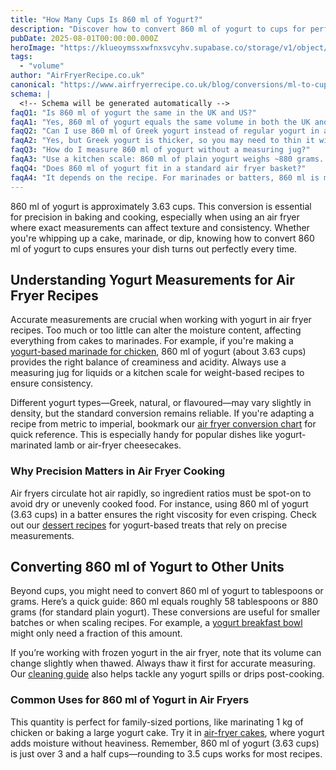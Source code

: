 ```yaml
---
title: "How Many Cups Is 860 ml of Yogurt?"
description: "Discover how to convert 860 ml of yogurt to cups for perfect air fryer recipes every time. Get precise measurements and baking tips!"
pubDate: 2025-08-01T00:00:00.000Z
heroImage: "https://klueoymssxwfnxsvcyhv.supabase.co/storage/v1/object/public/Shmucket/how-many-cups-is-860-ml-of-yogurt.webp"
tags:
  - "volume"
author: "AirFryerRecipe.co.uk"
canonical: "https://www.airfryerrecipe.co.uk/blog/conversions/ml-to-cups/how-many-cups-is-860-ml-of-yogurt"
schema: |
  <!-- Schema will be generated automatically -->
faqQ1: "Is 860 ml of yogurt the same in the UK and US?"
faqA1: "Yes, 860 ml of yogurt equals the same volume in both the UK and US. However, cup sizes differ slightly: the UK uses 250 ml per cup, while the US uses 240 ml. For 860 ml, this results in ~3.63 UK cups or ~3.58 US cups—a negligible difference in most recipes."
faqQ2: "Can I use 860 ml of Greek yogurt instead of regular yogurt in air fryer recipes?"
faqA2: "Yes, but Greek yogurt is thicker, so you may need to thin it with a splash of milk or water to match the consistency of regular yogurt. For marinades or baking, this adjustment ensures even cooking and texture."
faqQ3: "How do I measure 860 ml of yogurt without a measuring jug?"
faqA3: "Use a kitchen scale: 860 ml of plain yogurt weighs ~880 grams. Alternatively, a standard UK tablespoon holds 15 ml, so 860 ml equals about 58 tablespoons. For cups, fill a 240 ml (US) or 250 ml (UK) cup 3.5 times."
faqQ4: "Does 860 ml of yogurt fit in a standard air fryer basket?"
faqA4: "It depends on the recipe. For marinades or batters, 860 ml is manageable, but for dishes like yogurt-based dips, split it into smaller batches to avoid overflow. Check your air fryer’s capacity—most handle 1–1.5 litres comfortably."
---
```

<p>860 ml of yogurt is approximately 3.63 cups. This conversion is essential for precision in baking and cooking, especially when using an air fryer where exact measurements can affect texture and consistency. Whether you're whipping up a cake, marinade, or dip, knowing how to convert 860 ml of yogurt to cups ensures your dish turns out perfectly every time.</p>  

<h2>Understanding Yogurt Measurements for Air Fryer Recipes</h2>  
<p>Accurate measurements are crucial when working with yogurt in air fryer recipes. Too much or too little can alter the moisture content, affecting everything from cakes to marinades. For example, if you're making a <a href=https://www.airfryerrecipe.co.uk/recipes>yogurt-based marinade for chicken</a>, 860 ml of yogurt (about 3.63 cups) provides the right balance of creaminess and acidity. Always use a measuring jug for liquids or a kitchen scale for weight-based recipes to ensure consistency.</p>  

<p>Different yogurt types—Greek, natural, or flavoured—may vary slightly in density, but the standard conversion remains reliable. If you're adapting a recipe from metric to imperial, bookmark our <a href=https://www.airfryerrecipe.co.uk/air-fryer-conversion-chart>air fryer conversion chart</a> for quick reference. This is especially handy for popular dishes like yogurt-marinated lamb or air-fryer cheesecakes.</p>  

<h3>Why Precision Matters in Air Fryer Cooking</h3>  
<p>Air fryers circulate hot air rapidly, so ingredient ratios must be spot-on to avoid dry or unevenly cooked food. For instance, using 860 ml of yogurt (3.63 cups) in a batter ensures the right viscosity for even crisping. Check out our <a href=https://www.airfryerrecipe.co.uk/recipe-category/dessert>dessert recipes</a> for yogurt-based treats that rely on precise measurements.</p>  

<h2>Converting 860 ml of Yogurt to Other Units</h2>  
<p>Beyond cups, you might need to convert 860 ml of yogurt to tablespoons or grams. Here’s a quick guide: 860 ml equals roughly 58 tablespoons or 880 grams (for standard plain yogurt). These conversions are useful for smaller batches or when scaling recipes. For example, a <a href=https://www.airfryerrecipe.co.uk/recipe-category/breakfast>yogurt breakfast bowl</a> might only need a fraction of this amount.</p>  

<p>If you’re working with frozen yogurt in the air fryer, note that its volume can change slightly when thawed. Always thaw it first for accurate measuring. Our <a href=https://www.airfryerrecipe.co.uk/air-fryer-cleaner>cleaning guide</a> also helps tackle any yogurt spills or drips post-cooking.</p>  

<h3>Common Uses for 860 ml of Yogurt in Air Fryers</h3>  
<p>This quantity is perfect for family-sized portions, like marinating 1 kg of chicken or baking a large yogurt cake. Try it in <a href=https://www.airfryerrecipe.co.uk/recipe-category/cakes>air-fryer cakes</a>, where yogurt adds moisture without heaviness. Remember, 860 ml of yogurt (3.63 cups) is just over 3 and a half cups—rounding to 3.5 cups works for most recipes.</p>
